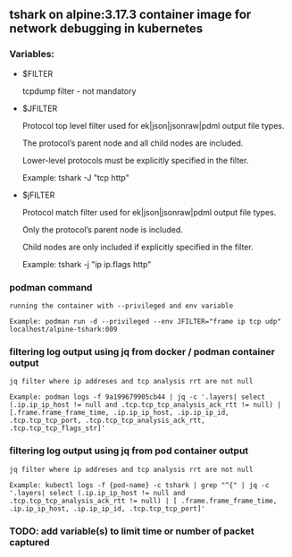 ## tshark on alpine:3.17.3 container image for network debugging in kubernetes

### Variables:

+ $FILTER

	tcpdump filter - not mandatory

+ $JFILTER

	Protocol top level filter used for ek|json|jsonraw|pdml output file types.

	The protocol’s parent node and all child nodes are included. 

	Lower-level protocols must be explicitly specified in the filter.

	Example: tshark -J "tcp http"

+ $jFILTER

	Protocol match filter used for ek|json|jsonraw|pdml output file types.

	Only the protocol’s parent node is included.

	Child nodes are only included if explicitly specified in the filter.

	Example: tshark -j "ip ip.flags http"

### podman command
 
	running the container with --privileged and env variable

	Example: podman run -d --privileged --env JFILTER="frame ip tcp udp" localhost/alpine-tshark:009

### filtering log output using jq from docker / podman container output

	jq filter where ip addreses and tcp analysis rrt are not null

	Example: podman logs -f 9a199679905cb44 | jq -c '.layers| select (.ip.ip_ip_host != null and .tcp.tcp_tcp_analysis_ack_rtt != null) | [.frame.frame_frame_time, .ip.ip_ip_host, .ip.ip_ip_id, .tcp.tcp_tcp_port, .tcp.tcp_tcp_analysis_ack_rtt, .tcp.tcp_tcp_flags_str]'

### filtering log output using jq from pod container output

	jq filter where ip addreses and tcp analysis rrt are not null

	Example: kubectl logs -f {pod-name} -c tshark | grep "^{" | jq -c '.layers| select (.ip.ip_ip_host != null and .tcp.tcp_tcp_analysis_ack_rtt != null) | [ .frame.frame_frame_time, .ip.ip_ip_host, .ip.ip_ip_id, .tcp.tcp_tcp_port]'
	

### TODO: add variable(s) to limit time or number of packet captured

